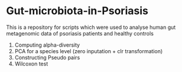 # Gut-microbiota-in-Psoriasis
This is a repository for scripts which were used to analyse human gut metagenomic data of psoriasis patients and healthy controls


1. Computing alpha-diversity
2. PCA for a species level (zero inputation + clr transformation)
3. Constructing Pseudo pairs
4. Wilcoxon test
